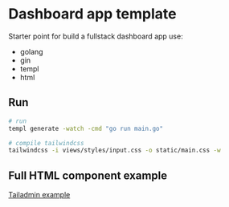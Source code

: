 # Dashboard app template
Starter point for build a fullstack dashboard app use:

- golang
- gin
- templ
- html

## Run
```sh
# run
templ generate -watch -cmd "go run main.go"

# compile tailwindcss
tailwindcss -i views/styles/input.css -o static/main.css -w
```

## Full HTML component example
[Tailadmin example](https://github.com/letieu/tailadmin)
